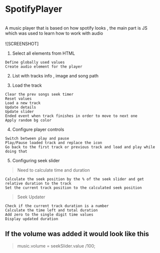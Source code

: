 # SpotifyPlayer
<br>
A music player that is based on how spotify looks , the main part is JS which was used to learn how to work with audio <br><br>
![SCREENSHOT]

1. Select all elements from HTML
```
Define globally used values
Create audio element for the player
```
2. List with tracks info , image and song path

3. Load the track

```
Clear the prev songs seek timer
Reset values
Load a new track
Update details
Update slider
Ended event when track finishes in order to move to next one
Apply random bg color
```
4. Configure player controls
```
Switch between play and pause
Play/Pause loaded track and replace the icon
Go back to the first track or previous track and load and play while doing that
```
5. Configuring seek slider
> Need to calculate time and duration
```
Calculate the seek position by the % of the seek slider and get relative duration to the track
Set the current track position to the calculated seek position
```
> Seek Updater
```
Check if the current track duration is a number
Calculate the time left and total duration
Add zero to the single digit time values
Display updated duration
```
## If the volume was added it would look like this
> music.volume = seekSlider.value /100;
